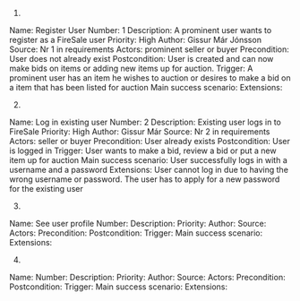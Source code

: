 1. 
Name: Register User
Number: 1
Description: A prominent user wants to register as a FireSale user
Priority: High
Author: Gissur Már Jónsson
Source: Nr 1 in requirements
Actors: prominent seller or buyer
Precondition: User does not already exist 
Postcondition: User is created and can now make bids on items or adding new items up for auction.
Trigger: A prominent user has an item he wishes to auction or desires to make a bid on a item that has been listed for auction
Main success scenario:
Extensions:

2. 
Name: Log in existing user
Number: 2
Description: Existing user logs in to FireSale
Priority: High
Author: Gissur Már
Source: Nr 2 in requirements
Actors: seller or buyer
Precondition: User already exists 
Postcondition: User is logged in
Trigger: User wants to make a bid, review a bid or put a new item up for auction
Main success scenario: User successfully logs in with a username and a password
Extensions: User cannot log in due to having the wrong username or password. The user has to apply for a new password for the existing user

3. 
Name: See user profile 
Number:
Description:
Priority:
Author:
Source:
Actors:
Precondition:
Postcondition: 
Trigger:
Main success scenario:
Extensions:

4. 
Name:
Number:
Description:
Priority:
Author:
Source:
Actors:
Precondition:
Postcondition: 
Trigger:
Main success scenario:
Extensions:
